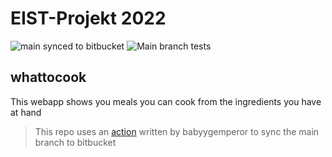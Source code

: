# EIST-Projekt 2022

![main synced to bitbucket](https://github.com/cato447/EIST-Teamprojekt/actions/workflows/bitbucket-sync.yml/badge.svg)
![Main branch tests](https://github.com/cato447/EIST-Teamprojekt/actions/workflows/run-tests.yml/badge.svg)

## whattocook
This webapp shows you meals you can cook from the ingredients you have at hand

> This repo uses an [action](https://github.com/babyygemperor) written by babyygemperor to sync the main branch to bitbucket
